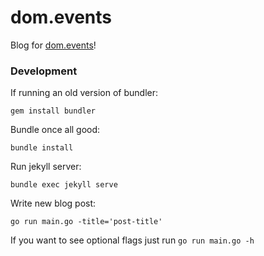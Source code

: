 # dom.events

Blog for [dom.events](https://dom.events)!

### Development

If running an old version of bundler:

`gem install bundler`

Bundle once all good:

`bundle install`

Run jekyll server:

`bundle exec jekyll serve`

Write new blog post:

`go run main.go -title='post-title'`

If you want to see optional flags just run `go run main.go -h`
